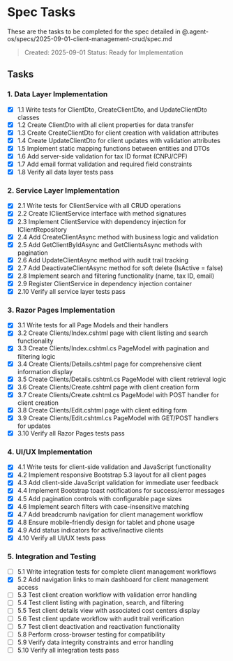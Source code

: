 # Spec Tasks

These are the tasks to be completed for the spec detailed in @.agent-os/specs/2025-09-01-client-management-crud/spec.md

> Created: 2025-09-01
> Status: Ready for Implementation

## Tasks

### 1. Data Layer Implementation

- [x] 1.1 Write tests for ClientDto, CreateClientDto, and UpdateClientDto classes
- [x] 1.2 Create ClientDto with all client properties for data transfer
- [x] 1.3 Create CreateClientDto for client creation with validation attributes
- [x] 1.4 Create UpdateClientDto for client updates with validation attributes
- [x] 1.5 Implement static mapping functions between entities and DTOs
- [x] 1.6 Add server-side validation for tax ID format (CNPJ/CPF)
- [x] 1.7 Add email format validation and required field constraints
- [x] 1.8 Verify all data layer tests pass

### 2. Service Layer Implementation

- [x] 2.1 Write tests for ClientService with all CRUD operations
- [x] 2.2 Create IClientService interface with method signatures
- [x] 2.3 Implement ClientService with dependency injection for IClientRepository
- [x] 2.4 Add CreateClientAsync method with business logic and validation
- [x] 2.5 Add GetClientByIdAsync and GetClientsAsync methods with pagination
- [x] 2.6 Add UpdateClientAsync method with audit trail tracking
- [x] 2.7 Add DeactivateClientAsync method for soft delete (IsActive = false)
- [x] 2.8 Implement search and filtering functionality (name, tax ID, email)
- [x] 2.9 Register ClientService in dependency injection container
- [x] 2.10 Verify all service layer tests pass

### 3. Razor Pages Implementation

- [x] 3.1 Write tests for all Page Models and their handlers
- [x] 3.2 Create Clients/Index.cshtml page with client listing and search functionality
- [x] 3.3 Create Clients/Index.cshtml.cs PageModel with pagination and filtering logic
- [x] 3.4 Create Clients/Details.cshtml page for comprehensive client information display
- [x] 3.5 Create Clients/Details.cshtml.cs PageModel with client retrieval logic
- [x] 3.6 Create Clients/Create.cshtml page with client creation form
- [x] 3.7 Create Clients/Create.cshtml.cs PageModel with POST handler for client creation
- [x] 3.8 Create Clients/Edit.cshtml page with client editing form
- [x] 3.9 Create Clients/Edit.cshtml.cs PageModel with GET/POST handlers for updates
- [x] 3.10 Verify all Razor Pages tests pass

### 4. UI/UX Implementation

- [x] 4.1 Write tests for client-side validation and JavaScript functionality
- [x] 4.2 Implement responsive Bootstrap 5.3 layout for all client pages
- [x] 4.3 Add client-side JavaScript validation for immediate user feedback
- [x] 4.4 Implement Bootstrap toast notifications for success/error messages
- [x] 4.5 Add pagination controls with configurable page sizes
- [x] 4.6 Implement search filters with case-insensitive matching
- [x] 4.7 Add breadcrumb navigation for client management workflow
- [x] 4.8 Ensure mobile-friendly design for tablet and phone usage
- [x] 4.9 Add status indicators for active/inactive clients
- [x] 4.10 Verify all UI/UX tests pass

### 5. Integration and Testing

- [ ] 5.1 Write integration tests for complete client management workflows
- [x] 5.2 Add navigation links to main dashboard for client management access
- [ ] 5.3 Test client creation workflow with validation error handling
- [ ] 5.4 Test client listing with pagination, search, and filtering
- [ ] 5.5 Test client details view with associated cost centers display
- [ ] 5.6 Test client update workflow with audit trail verification
- [ ] 5.7 Test client deactivation and reactivation functionality
- [ ] 5.8 Perform cross-browser testing for compatibility
- [ ] 5.9 Verify data integrity constraints and error handling
- [ ] 5.10 Verify all integration tests pass
